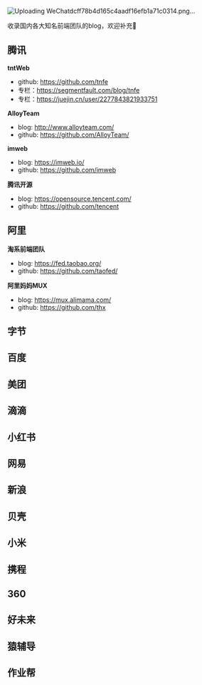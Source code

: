 ![Uploading WeChatdcff78b4d165c4aadf16efb1a71c0314.png…]()

收录国内各大知名前端团队的blog，欢迎补充👏


## 腾讯


**tntWeb**

  - github: https://github.com/tnfe
  - 专栏：https://segmentfault.com/blog/tnfe
  - 专栏：https://juejin.cn/user/2277843821933751

**AlloyTeam**

- blog: http://www.alloyteam.com/ 
- github: https://github.com/AlloyTeam/

**imweb**

- blog: https://imweb.io/ 
- github: https://github.com/imweb

**腾讯开源**
  
  - blog: https://opensource.tencent.com/
  - github: https://github.com/tencent

  

## 阿里
**淘系前端团队**
  - blog: https://fed.taobao.org/
  - github: https://github.com/taofed/

**阿里妈妈MUX**
  - blog: https://mux.alimama.com/
  - github: https://github.com/thx
  

## 字节

## 百度

## 美团

## 滴滴

## 小红书

## 网易

## 新浪

## 贝壳

## 小米

## 携程

## 360

## 好未来

## 猿辅导

## 作业帮
